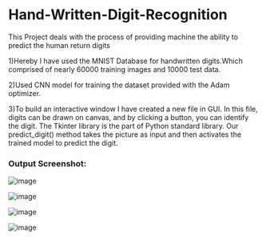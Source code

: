 # Hand-Written-Digit-Recognition
This Project deals with the process of providing machine the ability to predict the human return digits

1)Hereby I have used the MNIST Database for handwritten digits.Which comprised of nearly 60000 training images and 10000 test data.

2)Used CNN model for training the dataset provided with the Adam optimizer. 

3)To build an interactive window I have created a new file in GUI. In this file, digits can be drawn on canvas, and by clicking a button, you can identify the digit. The Tkinter library is the part of Python standard library. Our predict_digit() method takes the picture as input and then activates the trained model to predict the digit.

### Output Screenshot:
![image](https://user-images.githubusercontent.com/105039765/179929029-adf8a85f-feee-4e63-9bcd-1f227f2959d0.png)

![image](https://user-images.githubusercontent.com/105039765/179929158-6a6d0939-8305-41c9-8e8a-feaa7f37d54d.png)

![image](https://user-images.githubusercontent.com/105039765/179929775-513deb44-02e4-49ca-8c2d-f0d89e079ff5.png)

![image](https://user-images.githubusercontent.com/105039765/179930068-d45f9fd5-f3dd-4ac4-9ccf-dd34a929128b.png)



